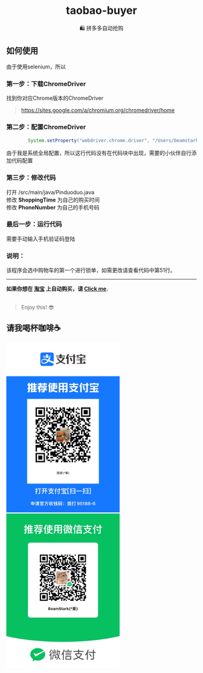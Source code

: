 <h1 align="center"> taobao-buyer</h1>
<div align="center">
    🛍️ 拼多多自动抢购
</div>

## 如何使用
由于使用selenium，所以
### 第一步：下载ChromeDriver
找到你对应Chrome版本的ChromeDriver
> https://sites.google.com/a/chromium.org/chromedriver/home

### 第二步：配置ChromeDriver
```java
        System.setProperty("webdriver.chrome.driver", "/Users/beamstark/Desktop/chromedriver");
```
由于我是系统全局配置，所以这行代码没有在代码块中出现，需要的小伙伴自行添加代码配置

### 第三步：修改代码
打开 /src/main/java/Pinduoduo.java <br>
修改 **ShoppingTime** 为自己的购买时间 <br>
修改 **PhoneNumber** 为自己的手机号码  <br>
### 最后一步：运行代码
需要手动输入手机验证码登陆
<br>
### 说明：
该程序会选中购物车的第一个进行锁单，如需更改请查看代码中第51行。
<br>

****

**如果你想在 [淘宝](https://www.taobao.com) 上自动购买，请 [Click me](https://github.com/BeammNotFound/taobao-buyer).**
<br>
<br>

> Enjoy this! 😎

## 请我喝杯咖啡☕️
<img src="./src/public/IMG_6480.JPG" alt="" width="300">

<img src="./src/public/IMG_6479.JPG" alt="" width="300">


